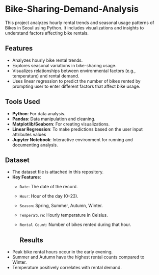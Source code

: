 # Bike-Sharing-Demand-Analysis
This project analyzes hourly rental trends and seasonal usage patterns of Bikes in Seoul using Python. It includes visualizations and insights to understand factors affecting bike rentals.

## Features
- Analyzes hourly bike rental trends.
- Explores seasonal variations in bike-sharing usage.
- Visualizes relationships between environmental factors (e.g., temperature) and rental demand.
- Uses linear regression to predict the number of bikes rented by prompting user to enter different factors that affect bike usage.

## Tools Used
- **Python**: For data analysis.
- **Pandas**: Data manipulation and cleaning.
- **Matplotlib/Seaborn**: For creating visualizations.
- **Linear Regression**: To make predictions based on the user input attributes values
- **Jupyter Notebook**: Interactive environment for running and documenting analysis.

## Dataset
- The dataset file is attached in this repository.
- **Key Features**:
  - `Date`: The date of the record.
  - `Hour`: Hour of the day (0–23).
  - `Season`: Spring, Summer, Autumn, Winter.
  - `Temperature`: Hourly temperature in Celsius.
  - `Rental Count`: Number of bikes rented during that hour.
 
    ## Results
- Peak bike rental hours occur in the early evening.
- Summer and Autumn have the highest rental counts compared to Winter.
- Temperature positively correlates with rental demand.



